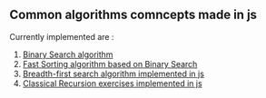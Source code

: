 ## Common algorithms comncepts made in js


Currently implemented are :

1. [Binary Search algorithm](./binary.js)
1. [Fast Sorting algorithm based on Binary Search ](./fast_sorting.js)
1. [Breadth-first search algorithm implemented in js ](./breadth_first.js)
1. [Classical Recursion exercises implemented in js ](./recursion.js)